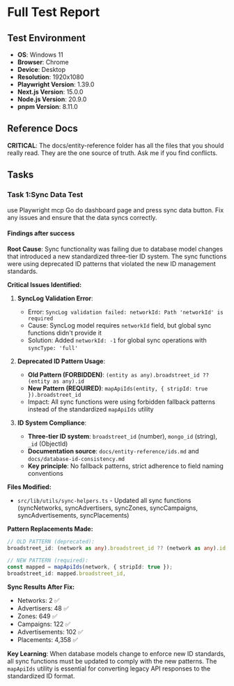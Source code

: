 # Full Test Report

## **Test Environment**

- **OS**: Windows 11
- **Browser**: Chrome
- **Device**: Desktop
- **Resolution**: 1920x1080
- **Playwright Version**: 1.39.0
- **Next.js Version**: 15.0.0
- **Node.js Version**: 20.9.0
- **pnpm Version**: 8.11.0


## Reference Docs
**CRITICAL**:
The docs/entity-reference folder has all the files that you should really read.
They are the one source of truth. Ask me if you find conflicts.

## Tasks

### Task 1:Sync Data Test
use Playwright mcp
Go do dashboard page and press sync data button.
Fix any issues and ensure that the data syncs correctly.

#### Findings after success

**Root Cause**: Sync functionality was failing due to database model changes that introduced a new standardized three-tier ID system. The sync functions were using deprecated ID patterns that violated the new ID management standards.

**Critical Issues Identified:**

1. **SyncLog Validation Error**:
   - Error: `SyncLog validation failed: networkId: Path 'networkId' is required`
   - Cause: SyncLog model requires `networkId` field, but global sync functions didn't provide it
   - Solution: Added `networkId: -1` for global sync operations with `syncType: 'full'`

2. **Deprecated ID Pattern Usage**:
   - **Old Pattern (FORBIDDEN)**: `(entity as any).broadstreet_id ?? (entity as any).id`
   - **New Pattern (REQUIRED)**: `mapApiIds(entity, { stripId: true }).broadstreet_id`
   - Impact: All sync functions were using forbidden fallback patterns instead of the standardized `mapApiIds` utility

3. **ID System Compliance**:
   - **Three-tier ID system**: `broadstreet_id` (number), `mongo_id` (string), `_id` (ObjectId)
   - **Documentation source**: `docs/entity-reference/ids.md` and `docs/database-id-consistency.md`
   - **Key principle**: No fallback patterns, strict adherence to field naming conventions

**Files Modified:**
- `src/lib/utils/sync-helpers.ts` - Updated all sync functions (syncNetworks, syncAdvertisers, syncZones, syncCampaigns, syncAdvertisements, syncPlacements)

**Pattern Replacements Made:**
```typescript
// OLD PATTERN (deprecated):
broadstreet_id: (network as any).broadstreet_id ?? (network as any).id,

// NEW PATTERN (required):
const mapped = mapApiIds(network, { stripId: true });
broadstreet_id: mapped.broadstreet_id,
```

**Sync Results After Fix:**
- Networks: 2 ✅
- Advertisers: 48 ✅
- Zones: 649 ✅
- Campaigns: 122 ✅
- Advertisements: 102 ✅
- Placements: 4,358 ✅

**Key Learning**: When database models change to enforce new ID standards, all sync functions must be updated to comply with the new patterns. The `mapApiIds` utility is essential for converting legacy API responses to the standardized ID format.
